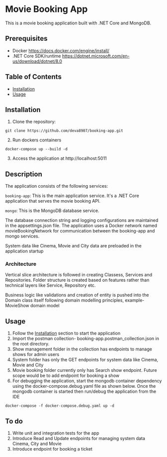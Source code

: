 # Movie Booking App

This is a movie booking application built with .NET Core and MongoDB.

## Prerequisites

- Docker https://docs.docker.com/engine/install/
- .NET Core SDK/runtime https://dotnet.microsoft.com/en-us/download/dotnet/8.0

## Table of Contents

- [Installation](#installation)
- [Usage](#usage)

## Installation

1. Clone the repository:

```
git clone https://github.com/deva8907/booking-app.git
```

2. Run dockers containers

```
docker-compose up --build -d
```

3. Access the application at http://localhost:5011

## Description

The application consists of the following services:

```booking-app```: This is the main application service. It's a .NET Core application that serves the movie booking API.

```mongo```: This is the MongoDB database service.

The database connection string and logging configurations are maintained in the appsettings.json file. The application uses a Docker network named movieBookingNetwork for communication between the booking-app and mongo services.

System data like Cinema, Movie and City data are preloaded in the application startup

### Architecture

Vertical slice architecture is followed in creating Classess, Services and Repositories. Folder structure is created based on features rather than technical layers like Service, Repository etc.

Business logic like validations and creation of entity is pushed into the Domain class itself following domain modelling principles, example- MovieShow domain model

## Usage

1. Follow the [Installation](#installation) section to start the application
2. Import the postman collection- booking-app.postman_collection.json in the root directory. 
3. Show management folder in the collection has endpoints to manage shows for admin users
4. System folder has only the GET endpoints for system data like Cinema, Movie and City
5. Movie booking folder currently only has Search show endpoint. Future scope would be to add endpoint for booking a show
6. For debugging the application, start the mongodb container dependency using the docker-compose.debug.yaml file as shown below. Once the mongodb container is started then run/debug the application from the IDE
```
docker-compose -f docker-compose.debug.yaml up -d
```

## To do

1. Write unit and integration tests for the app
2. Introduce Read and Update endpoints for managing system data Cinema, City and Movie
3. Introduce endpoint for booking a ticket
